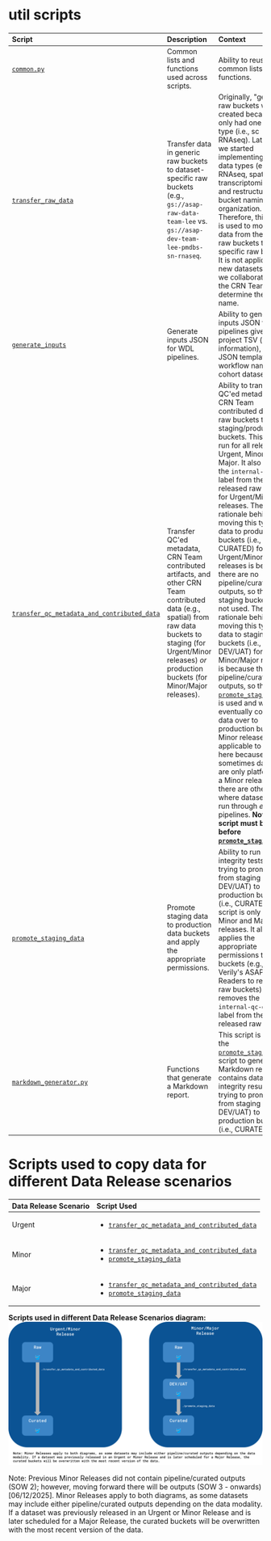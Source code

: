 # util scripts

| Script | Description | Context |
| :- | :- | :- |
| [`common.py`](./common.py) | Common lists and functions used across scripts. | Ability to reuse common lists and functions. |
| [`transfer_raw_data`](./transfer_raw_data) | Transfer data in generic raw buckets to dataset-specific raw buckets (e.g., `gs://asap-raw-data-team-lee` vs. `gs://asap-dev-team-lee-pmdbs-sn-rnaseq`. | Originally, "generic" raw buckets were created because we only had one data type (i.e., sc RNAseq). Later on, we started implementing new data types (e.g., bulk RNAseq, spatial transcriptomics, etc.) and restructured the bucket naming and organization. Therefore, this script is used to move raw data from the generic raw buckets to data-specific raw buckets. It is not applicable to new datasets where we collaborate with the CRN Teams to determine the dataset name. |
| [`generate_inputs`](./generate_inputs) | Generate inputs JSON for WDL pipelines. | Ability to generate the inputs JSON for WDL pipelines given a project TSV (sample information), inputs JSON template, workflow name, and cohort dataset name. |
| [`transfer_qc_metadata_and_contributed_data`](./transfer_qc_metadata_and_contributed_data) | Transfer QC'ed metadata, CRN Team contributed artifacts, and other CRN Team contributed data (e.g., spatial) from raw data buckets to staging (for Urgent/Minor releases) *or* production buckets (for Minor/Major releases). | Ability to transfer QC'ed metadata and CRN Team contributed data from raw buckets to staging/production buckets. This script is run for all releases: Urgent, Minor, and Major. It also removes the `internal-qc-data` label from the released raw buckets for Urgent/Minor releases. The rationale behind moving this type of data to production buckets (i.e., CURATED) for Urgent/Minor releases is because there are no pipeline/curated outputs, so the staging buckets are not used. The rationale behind moving this type of data to staging buckets (i.e., DEV/UAT) for Minor/Major releases is because there are pipeline/curated outputs, so the [`promote_staging_data`](./promote_staging_data) is used and will eventually copy the data over to production buckets. Minor releases are applicable to both here because sometimes datasets are only platformed in a Minor release, but there are other times where datasets are run through *existing* pipelines. **Note: this script must be run before [`promote_staging_data`](./promote_staging_data).** |
| [`promote_staging_data`](./promote_staging_data) | Promote staging data to production data buckets and apply the appropriate permissions. | Ability to run data integrity tests when trying to promote data from staging (i.e., DEV/UAT) to production buckets (i.e., CURATED). This script is only run for Minor and Major releases. It also applies the appropriate permissions to the buckets (e.g., adding Verily's ASAP Cloud Readers to released raw buckets) and removes the `internal-qc-data` label from the released raw buckets. |
| [`markdown_generator.py`](./markdown_generator.py) | Functions that generate a Markdown report. | This script is used in the [`promote_staging_data`](./promote_staging_data) script to generate a Markdown report that contains data integrity results when trying to promote data from staging (i.e., DEV/UAT) to production buckets (i.e., CURATED). |

# Scripts used to copy data for different Data Release scenarios
| Data Release Scenario | Script Used |
| :- | :- |
| Urgent | <ul><li>[`transfer_qc_metadata_and_contributed_data`](./transfer_qc_metadata_and_contributed_data)</li></ul> |
| Minor | <ul><li>[`transfer_qc_metadata_and_contributed_data`](./transfer_qc_metadata_and_contributed_data)</li><li>[`promote_staging_data`](./promote_staging_data)</li></ul> |
| Major | <ul><li>[`transfer_qc_metadata_and_contributed_data`](./transfer_qc_metadata_and_contributed_data)</li><li>[`promote_staging_data`](./promote_staging_data)</li></ul> |

**Scripts used in different Data Release Scenarios diagram:**
![Scripts used in different Data Release Scenarios diagram](./data_promotion_diagram.svg "Data promotion diagram")

Note: Previous Minor Releases did not contain pipeline/curated outputs (SOW 2); however, moving forward there will be outputs (SOW 3 - onwards) [06/12/2025]. Minor Releases apply to both diagrams, as some datasets may include either pipeline/curated outputs depending on the data modality. If a dataset was previously released in an Urgent or Minor Release and is later scheduled for a Major Release, the curated buckets will be overwritten with the most recent version of the data.
